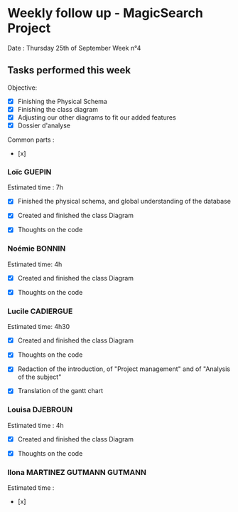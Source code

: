 # Weekly follow up - MagicSearch Project


Date : Thursday 25th of September
Week n°4


## Tasks performed this week


Objective:
- [x] Finishing the Physical Schema
- [x] Finishing the class diagram
- [x] Adjusting our other diagrams to fit our added features
- [x] Dossier d'analyse

Common parts :
- [x] 




### Loïc GUEPIN
Estimated time : 7h
- [x] Finished the physical schema, and global understanding of the database
- [x] Created and finished the class Diagram
- [x] Thoughts on the code


### Noémie BONNIN
Estimated time: 4h
- [x] Created and finished the class Diagram
- [x] Thoughts on the code


### Lucile CADIERGUE
Estimated time: 4h30 
- [x] Created and finished the class Diagram
- [x] Thoughts on the code
- [x] Redaction of the introduction, of "Project management" and of "Analysis of the subject"
- [x] Translation of the gantt chart



### Louisa DJEBROUN
Estimated time : 4h
- [x] Created and finished the class Diagram
- [x] Thoughts on the code
 

### Ilona MARTINEZ GUTMANN GUTMANN
Estimated time : 
- [x] 
